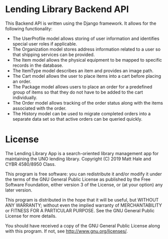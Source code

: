 # Lending Library Backend API
This Backend API is written using the Django framework. It allows for the following functionality:
* The UserProfile model allows storing of user information and identifies special user roles if applicable.
* The Organization model stores address information related to a user so that shipping services can be provided.
* The Item model allows the physical equipment to be mapped to specific records in the database.
* The ItemType model describes an item and provides an image path.
* The Cart model allows the user to place items into a cart before placing an order.
* The Package model allows users to place an order for a predefined group of items so that they do not have to be added to the cart individually.
* The Order model allows tracking of the order status along with the items associated with the order.
* The History model can be used to migrate completed orders into a separate data set so that active orders can be queried quickly.


# License
The Lending Library App is a search-oriented library management app for maintaining the UNO lending library.
Copyright (C) 2019 Matt Hale and CYBR 4580/8950 Class.

This program is free software: you can redistribute it and/or modify
it under the terms of the GNU General Public License as published by
the Free Software Foundation, either version 3 of the License, or
(at your option) any later version.

This program is distributed in the hope that it will be useful,
but WITHOUT ANY WARRANTY; without even the implied warranty of
MERCHANTABILITY or FITNESS FOR A PARTICULAR PURPOSE.  See the
GNU General Public License for more details.

You should have received a copy of the GNU General Public License
along with this program.  If not, see <http://www.gnu.org/licenses/>.
